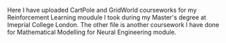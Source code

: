 Here I have uploaded CartPole and GridWorld courseworks for my Reinforcement Learning moudule I took during my Master's degree at Imeprial College London.
The other file is another coursework I have done for Mathematical Modelling for Neural Engineering module.
